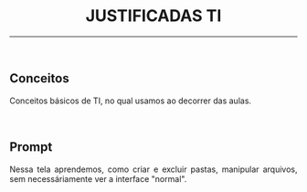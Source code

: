 <h1 text align="center">JUSTIFICADAS TI</h1>
<hr>
<br>
<h2>Conceitos</h2>
<p text align="justify">Conceitos básicos de TI, no qual usamos ao decorrer das aulas.</p>
<br>
<h2>Prompt</h2>
<p text align="justify">Nessa tela aprendemos, como criar e excluir pastas, manipular arquivos, sem necessáriamente ver a interface "normal".</p>


